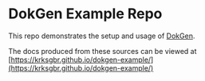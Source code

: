 # DokGen Example Repo

This repo demonstrates the setup and usage of [DokGen](https://github.com/openrndr/dokgen).

The docs produced from these sources can be viewed at
[https://krksgbr.github.io/dokgen-example/](https://krksgbr.github.io/dokgen-example/)


